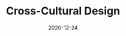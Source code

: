 ---
title: "Cross-Cultural Design"
authors:
    - "Senongo Akpem"
    - "A Book Apart"
categories: 
    - "design"
    - "inclusion"
link: "https://abookapart.com/products/cross-cultural-design"
date: "2020-12-24"
---